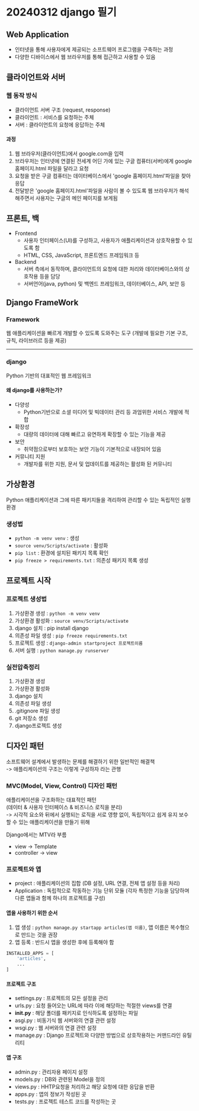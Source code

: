 # 20240312 django 필기

## Web Application
- 인터넷을 통해 사용자에게 제공되는 소프트웨어 프로그램을 구축하는 과정
- 다양한 디바이스에서 웹 브라우저를 통해 접근하고 사용할 수 있음

## 클라이언트와 서버

### 웹 동작 방식
- 클라이언트 서버 구조 (request, response)
- 클라이언트 : 서비스를 요청하는 주체
- 서버 : 클라이언트의 요청에 응답하는 주체

#### 과정
1. 웹 브라우저(클라이언트)에서 google.com을 입력
2. 브라우저는 인터넷에 연결된 전세계 어딘 가에 있는 구글 컴퓨터(서버)에게 google 홈페이지.html 파일을 달라고 요청
3. 요청을 받은 구글 컴퓨터는 데이터베이스에서 'google 홈페이지.html'파일을 찾아 응답
4. 전달받은 'google 홈페이지.html'파일을 사람이 볼 수 있도록 웹 브라우저가 해석해주면서 사용자는 구글의 메인 페이지를 보게됨

## 프론트, 백
- Frontend
  - 사용자 인터페이스(UI)를 구성하고, 사용자가 애플리케이션과 상호작용할 수 있도록 함
  - HTML, CSS, JavaScript, 프론트엔드 프레임워크 등
- Backend
  - 서버 측에서 동작하며, 클라이언트의 요청에 대한 처리와 데이터베이스와의 상호작용 등을 담당
  - 서버언어(java, python) 및 백엔드 프레임워크, 데이터베이스, API, 보안 등

## Django FrameWork

### Framework
웹 애플리케이션을 빠르게 개발할 수 있도록 도와주는 도구 (개발에 필요한 기본 구조, 규칙, 라이브러르 등을 제공)

---
### django
Python 기반의 대표적인 웹 프레임워크

#### 왜 django를 사용하는가?
- 다양성
  - Python기반으로 소셜 미디어 및 빅데이터 관리 등 과엄위한 서비스 개발에 적합
- 확장성
  - 대량의 데이터에 대해 빠르고 유연하게 확장할 수 있는 기능을 제공
- 보안
  - 취약점으로부터 보호하는 보안 기능이 기본적으로 내장되어 있음
- 커뮤니티 지원
  - 개발자를 위한 지원, 문서 및 업데이트를 제공하는 활성화 된 커뮤니티

## 가상환경
Python 애플리케이션과 그에 따른 패키지들을 격리하여 관리할 수 있는 독립적인 실행 환경

### 생성법
- `python -m venv venv` : 생성
- `source venv/Scripts/activate` : 활성화
- `pip list` : 환경에 설치된 패키지 목록 확인
- `pip freeze > requirements.txt` : 의존성 패키지 목록 생성

## 프로젝트 시작

### 프로젝트 생성법
1. 가상환경 생성 : `python -m venv venv`
2. 가상환경 활성화 : `source venv/Scripts/activate`
3. django 설치 : pip install django
4. 의존성 파일 생성 : `pip freeze requirements.txt`
5. 프로젝트 생성 : `django-admin startproject 프로젝트이름`
6. 서버 실행 : `python manage.py runserver`

### 실전압축정리
1. 가상환경 생성
2. 가상환경 활성화
3. django 설치
4. 의존성 파일 생성
5. .gitignore 파일 생성
6. git 저장소 생성
7. django프로젝트 생성

## 디자인 패턴
소프트웨어 설계에서 발생하는 문제를 해결하기 위한 일반적인 해결책  
-> 애플리케이션의 구조는 이렇게 구성하자 라는 관행

### MVC(Model, View, Control) 디자인 패턴
애플리케이션을 구조화하는 대표적인 패턴  
(데이터 & 사용자 인터페이스 & 비즈니스 로직을 분리)  
-> 시각적 요소와 뒤에서 실행되는 로직을 서로 영향 없이, 독립적이고 쉽게 유지 보수할 수 있는 애플리케이션을 만들기 위해

Django에서는 MTV라 부름
- view -> Template
- controller -> view

### 프로젝트와 앱
- project : 애플리케이션의 집합 (DB 설정, URL 연결, 전체 앱 설정 등을 처리)
- Application : 독립적으로 작동하는 기능 단위 모듈 (각자 특정한 기능을 담당하며 다른 앱들과 함께 하나의 프로젝트를 구성)

#### 앱을 사용하기 위한 순서
1. 앱 생성 : `python manage.py startapp articles(앱 이름)`, 앱 이름은 복수형으로 만드는 것을 권장
2. 앱 등록 : 반드시 앱을 생성한 후에 등록해야 함
```python
INSTALLED_APPS = [
    'articles',
    ...
]
```

#### 프로젝트 구조
- settings.py : 프로젝트의 모든 설정을 관리
- urls.py : 요청 들어오는 URL에 따라 이에 해당하는 적절한 views를 연결
- __init.py__ : 해당 폴더를 패키지로 인식하도록 설정하는 파일
- asgi.py : 비동기식 웹 서버와의 연결 관련 설정
- wsgi.py : 웹 서버와의 연결 관련 설정
- manage.py : Django 프로젝트와 다양한 방법으로 상호작용하는 커맨드라인 유틸리티

#### 앱 구조
- admin.py : 관리자용 페이지 설정
- models.py : DB와 관련된 Model을 정의
- views.py : HHTP요청을 처리하고 해당 요청에 대한 응답을 반환
- apps.py : 앱의 정보가 작성된 곳
- tests.py : 프로젝트 테스트 코드를 작성하는 곳